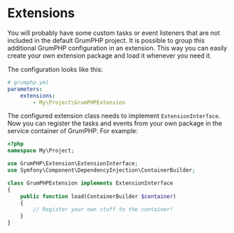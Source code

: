 # Extensions

You will probably have some custom tasks or event listeners that are not included in the default GrumPHP project.
It is possible to group this additional GrumPHP configuration in an extension. 
This way you can easily create your own extension package and load it whenever you need it.

The configuration looks like this:

```yaml
# grumphp.yml
parameters:
    extensions:
        - My\Project\GrumPHPExtension
```

The configured extension class needs to implement `ExtensionInterface`. 
Now you can register the tasks and events from your own package in the service container of GrumPHP.
For example:

```php
<?php
namespace My\Project;

use GrumPHP\Extension\ExtensionInterface;
use Symfony\Component\DependencyInjection\ContainerBuilder;

class GrumPHPExtension implements ExtensionInterface
{
    public function load(ContainerBuilder $container)
    {
        // Register your own stuff to the container!
    }
}
```
